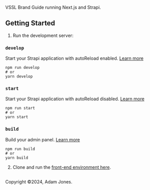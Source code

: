 VSSL Brand Guide running Next.js and Strapi.

## Getting Started

1. Run the development server:

### `develop`

Start your Strapi application with autoReload enabled. [Learn more](https://docs.strapi.io/dev-docs/cli#strapi-develop)

```
npm run develop
# or
yarn develop
```

### `start`

Start your Strapi application with autoReload disabled. [Learn more](https://docs.strapi.io/dev-docs/cli#strapi-start)

```
npm run start
# or
yarn start
```

### `build`

Build your admin panel. [Learn more](https://docs.strapi.io/dev-docs/cli#strapi-build)

```
npm run build
# or
yarn build
```

2. Clone and run the [front-end environment here](https://github.com/Ayeteejay/vssl-brand-guide).

##

Copyright &#169;2024, Adam Jones.
